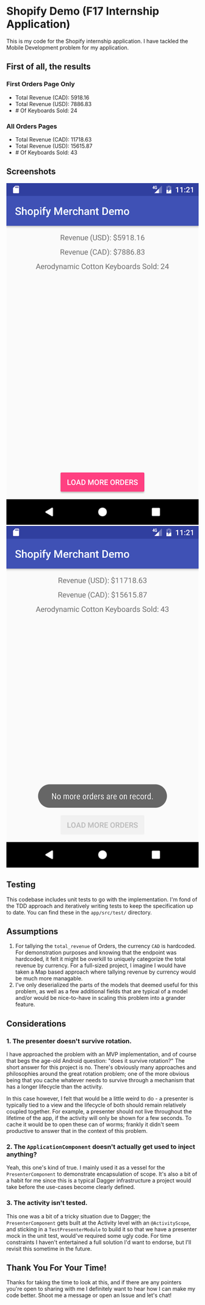 # Shopify Demo (F17 Internship Application)

This is my code for the Shopify internship application. I have tackled the Mobile Development problem for my application.

## First of all, the results

### First Orders Page Only
- Total Revenue (CAD): 5918.16
- Total Revenue (USD): 7886.83
- \# Of Keyboards Sold: 24

### All Orders Pages
- Total Revenue (CAD): 11718.63
- Total Revenue (USD): 15615.87
- \# Of Keyboards Sold: 43

## Screenshots
![First Page Rendered](./readme-img/firstpage.png "First Page Rendered")
![All Page Rendered](./readme-img/allpages.png "All Pages Rendered")

## Testing
This codebase includes unit tests to go with the implementation. I'm fond of the TDD approach and iteratively writing tests to keep the specification up to date. You can find these in the `app/src/test/` directory.

## Assumptions

1. For tallying the `total_revenue` of Orders, the currency `CAD` is hardcoded. For demonstration purposes and knowing that the endpoint was hardcoded, it felt it might be overkill to uniquely categorize the total revenue by currency. For a full-sized project, I imagine I would have taken a Map based approach where tallying revenue by currency would be much more managable.
2. I've only deserialized the parts of the models that deemed useful for this problem, as well as a few additional fields that are typical of a model and/or would be nice-to-have in scaling this problem into a grander feature.

## Considerations

### 1. The presenter doesn't survive rotation.
I have approached the problem with an MVP implementation, and of course that begs the age-old Android question: "does it survive rotation?" The short answer for this project is no. There's obviously many approaches and philosophies around the great rotation problem; one of the more obvious being that you cache whatever needs to survive through a mechanism that has a longer lifecycle than the activity. 

In this case however, I felt that would be a little weird to do - a presenter is typically tied to a view and the lifecycle of both should remain relatively coupled together. For example, a presenter should not live throughout the lifetime of the app, if the activity will only be shown for a few seconds. To cache it would be to open these can of worms; frankly it didn't seem productive to answer that in the context of this problem.

### 2. The `ApplicationComponent` doesn't actually get used to inject anything?
Yeah, this one's kind of true. I mainly used it as a vessel for the `PresenterComponent` to demonstrate encapsulation of scope. It's also a bit of a habit for me since this is a typical Dagger infrastructure a project would take before the use-cases become clearly defined.

### 3. The activity isn't tested.
This one was a bit of a tricky situation due to Dagger; the `PresenterComponent` gets built at the Activity level with an `@ActivityScope`, and sticking in a `TestPresenterModule` to build it so that we have a presenter mock in the unit test, would've required some ugly code. For time constraints I haven't entertained a full solution I'd want to endorse, but I'll revisit this sometime in the future.

## Thank You For Your Time!
Thanks for taking the time to look at this, and if there are any pointers you're open to sharing with me I definitely want to hear how I can make my code better. Shoot me a message or open an Issue and let's chat!